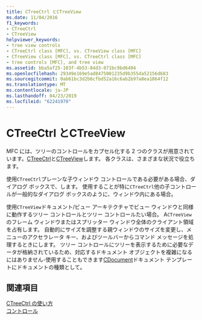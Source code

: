 ```yaml
---
title: CTreeCtrl とCTreeView
ms.date: 11/04/2016
f1_keywords:
- CTreeCtrl
- CTreeView
helpviewer_keywords:
- tree view controls
- CTreeCtrl class [MFC], vs. CTreeView class [MFC]
- CTreeView class [MFC], vs. CTreeCtrl class [MFC]
- tree controls [MFC], and tree view
ms.assetid: bba5af25-103f-4b53-84d3-071bc9bd6494
ms.openlocfilehash: 29349e169e5ad8475001235d9b355da52156d683
ms.sourcegitcommit: 0ab61bc3d2b6cfbd52a16c6ab2b97a8ea1864f12
ms.translationtype: MT
ms.contentlocale: ja-JP
ms.lasthandoff: 04/23/2019
ms.locfileid: "62241970"
---
```

# <a name="ctreectrl-vs-ctreeview"></a>CTreeCtrl とCTreeView

MFC には、ツリーのコントロールをカプセル化する 2 つのクラスが用意されています。[CTreeCtrl](../mfc/reference/ctreectrl-class.md)と[CTreeView](../mfc/reference/ctreeview-class.md)します。 各クラスは、さまざまな状況で役立ちます。

使用`CTreeCtrl`プレーンな子ウィンドウ コントロールである必要がある場合、ダイアログ ボックスで、します。 使用することが特に`CTreeCtrl`他の子コントロールが一般的なダイアログ ボックスのように、ウィンドウ内にある場合。

使用`CTreeView`ドキュメント/ビュー アーキテクチャでビュー ウィンドウと同様に動作するツリー コントロールとツリー コントロールたい場合。 A`CTreeView`のフレーム ウィンドウまたはスプリッター ウィンドウ全体のクライアント領域を占有します。 自動的にサイズを調整する親ウィンドウのサイズを変更し、メニューのアクセラレータ キー、およびツールバーからコマンド メッセージを処理するときにします。 ツリー コントロールにツリーを表示するために必要なデータが格納されているため、対応するドキュメント オブジェクトを複雑になるにはありません-使用することもできます[CDocument](../mfc/reference/cdocument-class.md)ドキュメント テンプレートにドキュメントの種類として。

## <a name="see-also"></a>関連項目

[CTreeCtrl の使い方](../mfc/using-ctreectrl.md)<br/>
[コントロール](../mfc/controls-mfc.md)
